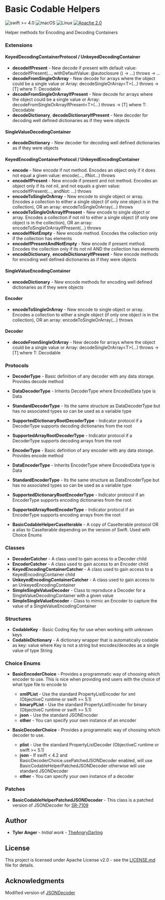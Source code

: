 # Basic Codable Helpers

![swift >= 4.0](https://img.shields.io/badge/swift-%3E%3D4.0-brightgreen.svg)
![macOS](https://img.shields.io/badge/os-macOS-green.svg?style=flat)
![Linux](https://img.shields.io/badge/os-linux-green.svg?style=flat)
[![Apache 2.0](https://img.shields.io/badge/License-Apache%202.0-blue.svg?style=flat)](LICENSE.md)

Helper methods for Encoding and Decoding Containers

### Extensions

#### KeyedDecodingContainerProtocol / UnkeyedDecodingContainer

* **decodeIfPresent** - New decode if present with default value: decodeIfPresent(..., withDefaultValue: @autoclosure () -> ...) throws -> ...
* **decodeFromSingleOrArray** - New decode for arrays where the object could be a single value or Array: decodeSingleOrArray\<T\>(...) throws -> [T] where T: Decodable
* **decodeFromSingleOrArrayIfPresent** - New decode for arrays where the object could be a single value or Array: decodeFromSingleOrArrayIfPresent\<T\>(...) throws -> [T] where T: Decodable
* **decodeDictionary**, **decodeDictionaryIfPresent** - New decoder for decoding well defined dictionaries as if they were objects 

#### SingleValueDecodingContainer

* **decodeDictionary** - New decoder for decoding well defined dictionaries as if they were objects 

#### KeyedEncodingContainerProtocol / UnkeyedEncodingContainer

* **encode** - New encode if not method.  Encodes an object only if it does not equal a given value: encode(..., ifNot...) throws
* **encodeIfPresent** - New encode if present and not method.  Encodes an object only if its not nil, and not equals a given value: encodeIfPresent(..., andNot: ...) throws
* **encodeToSingleOrArray** - New encode to single object or array.  Encodes a collection to either a single object (if only one object is in the collection), OR an array: encodeToSingleOrArray(...) throws
* **encodeToSingleOrArrayIfPresent** - New encode to single object or array.  Encodes a collection if not nil to either a single object (if only one object is in the collection), OR an array: encodeToSingleOrArrayIfPresent(...) throws
* **encodeIfNotEmpty** - New encode method.  Encodes the collection only if the collection has elements
* **encodeIfPresentAndNotEmpty** - New encode if present method.  Encodes the collection only if its not nil AND the collection has elements
* **encodeDictionary**, **encodeDictionaryIfPresent** - New encode methods for encoding well defined dictionaries as if they were objects

#### SingleValueEncodingContainer

* **encodeDictionary** - New encode methods for encoding well defined dictionaries as if they were objects

#### Encoder

* **encodeToSingleOrArray** - New encode to single object or array.  Encodes a collection to either a single object (if only one object is in the collection), OR an array: encodeToSingleOrArray(...) throws

#### Decoder

* **decodeFromSingleOrArray** - New decode for arrays where the object could be a single value or Array: decodeSingleOrArray\<T\>(...) throws -> [T] where T: Decodable

### Protocols

* **DecoderType** - Basic definition of any decoder with any data storage.  Provides decode method
* **DataDecoderType** - Inherits DecoderType where EncodedData type is Data
* **StandardDecoderType** - Its the same structure as DataDecoderType but has no associated types so can be used as a variable type
* **SupportedDictionaryRootDecoderType** -  Indicator protocol if a DecoderType supports decoding dictionaries from the root
* **SupportedArrayRootDecoderType** - Indicator protocol if a DecoderType supports decoding arrays from the root

* **EncoderType** - Basic definition of any encoder with any data storage.  Provides encode method
* **DataEncoderType** - Inherits EncoderType where EncodedData type is Data
* **StandardEncoderType** - Its the same structure as DataEncoderType but has no associated types so can be used as a variable type
* **SupportedDictionaryRootEncoderType** - Indicator protocol if an EncoderType supports encoding dictionaries from the root
* **SupportedArrayRootEncoderType** - Indicator protocol if an EncoderType supports encoding arrays from the root
* **BasicCodableHelperCaseIterable** - A copy of CaseIterable protocol OR a alias to CaseIterable depending on the version of Swift.  Used with Choice Enums

### Classes

* **DecoderCatcher** - A class used to gain access to a Decoder child 
* **EncoderCatcher** - A class used to gain access to an Encoder child
* **KeyedEncodingContainerCatcher** - A class used to gain access to a KeyedEncodingContainer child
* **UnkeyedEncodingContainerCatcher** - A class used to gain access to an UnkeyedEncodingContainer
* **SimpleSingleValueDecoder** - Class to reproduce a Decoder for a SingleValueDecodingContainer with a given value
* **SimpleSingleValueEncoder** - Class to mimic an Encoder to capture the value of a SingleValueEncodingContainer

### Structures

* **CodableKey** - Basic Coding Key for use when working with unknown keys
* **CodableDictionary** - A dictionary wrapper that is automatically codable as key: value where Key is not a string but encodes/deocdes as a single value of type String

### Choice Enums

* **BasicEncoderChoice** - Provides a programmatic way of choosing which encoder to use. This is nice when providing end users with the choice of what type file to encode to
  * **xmlPList** - Use the standard PropertyListEncoder for xml (ObjectiveC runtime or swift >= 5.1)
  * **binaryPList** - Use the standard PropertyListEncoder for binary (ObjectiveC runtime or swift >= 5.1)
  * **json** - Use the standard JSONEncoder
  * **other** - You can specify your own instance of an encoder

* **BasicDecoderChoice** - Provides a programmatic way of choosing which decoder to use.
  * **plist** -  Use the standard PropertyListDecoder (ObjectiveC runtime or swift >= 5.1)
  * **json** - If swift < 4.2 and BasicDecoderChoice.usePatchedJSONDecoder enabled, will use BasicCodableHelperPatchedJSONDecoder otherwise will use standard JSONDecoder
  * **other** - You can specify your own instance of a decoder

### Patches

* **BasicCodableHelperPatchedJSONDecoder** - This class is a patched version of JSONDecoder for [SR-7109](https://bugs.swift.org/browse/SR-7109)

## Author

* **Tyler Anger** - *Initial work*  - [TheAngryDarling](https://github.com/TheAngryDarling)

## License

This project is licensed under Apache License v2.0 - see the [LICENSE.md](LICENSE.md) file for details.

## Acknowledgments

Modified version of  [JSONDecoder](https://github.com/apple/swift-corelibs-foundation/blob/master/Sources/Foundation/JSONEncoder.swift)
